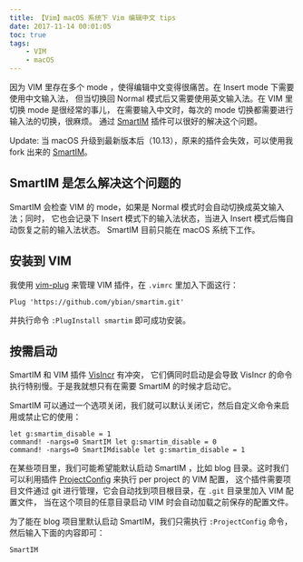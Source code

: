 ```yaml
---
title: 【Vim】macOS 系统下 Vim 编辑中文 tips
date: 2017-11-14 00:01:05
toc: true
tags:
	- VIM
	- macOS
---
```


因为 VIM 里存在多个 mode ，使得编辑中文变得很痛苦。在 Insert mode 下需要使用中文输入法，
但当切换回 Normal 模式后又需要使用英文输入法。在 VIM 里切换 mode 是很经常的事儿，
在需要输入中文时，每次的 mode 切换都需要进行输入法的切换，很麻烦。
通过 [SmartIM](https://github.com/ybian/smartim.git) 插件可以很好的解决这个问题。

Update: 当 macOS 升级到最新版本后（10.13），原来的插件会失效，可以使用我 fork 出来的
[SmartIM](https://github.com/hiberabyss/smartim)。

<!--more-->

## SmartIM 是怎么解决这个问题的

SmartIM 会检查 VIM 的 mode，如果是 Normal 模式时会自动切换成英文输入法；同时，
它也会记录下 Insert 模式下的输入法状态，当进入 Insert 模式后悔自动恢复之前的输入法状态。
SmartIM 目前只能在 macOS 系统下工作。

## 安装到 VIM

我使用 [vim-plug](https://github.com/junegunn/vim-plug) 来管理 VIM 插件，在 `.vimrc` 里加入下面这行：

```vim
Plug 'https://github.com/ybian/smartim.git'
```

并执行命令 `:PlugInstall smartim` 即可成功安装。

## 按需启动

SmartIM 和 VIM 插件 [VisIncr](https://github.com/vim-scripts/VisIncr.git) 有冲突，
它们俩同时启动是会导致 VisIncr 的命令执行特别慢。于是我就想只有在需要 SmartIM 的时候才启动它。

SmartIM 可以通过一个选项关闭，我们就可以默认关闭它，然后自定义命令来启用或禁止它的使用：

```vim
let g:smartim_disable = 1
command! -nargs=0 SmartIM let g:smartim_disable = 0
command! -nargs=0 SmartIMdisable let g:smartim_disable = 1
```

在某些项目里，我们可能希望能默认启动 SmartIM ，比如 blog 目录。这时我们可以利用插件
[ProjectConfig](https://github.com/hiberabyss/ProjectConfig) 来执行 per project 的 VIM 配置，
这个插件需要项目文件通过 git 进行管理，它会自动找到项目根目录，在 `.git` 目录里加入 VIM 配置文件，
当在这个项目的任意目录启动 VIM 时会自动加载之前保存的配置文件。

为了能在 blog 项目里默认启动 SmartIM，我们只需执行 `:ProjectConfig` 命令，然后输入下面的内容即可：

```vim
SmartIM
```

